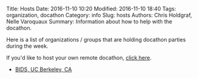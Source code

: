 Title: Hosts
Date: 2016-11-10 10:20
Modified: 2016-11-10 18:40
Tags: organization, docathon
Category: info
Slug: hosts
Authors: Chris Holdgraf, Nelle Varoquaux
Summary: Information about how to help with the docathon.

Here is a list of organizations / groups that are holding docathon parties during the week.

If you'd like to host your own remote docathon, [click here](hosting.html).

  - [BIDS, UC Berkeley, CA](hosts/bids.html)
